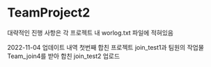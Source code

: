 # TeamProject2

대략적인 진행 사항은 각 프로젝트 내 worlog.txt 파일에 적혀있음

2022-11-04 업데이트 내역
첫번째 합친 프로젝트 join_test1과 
팀원의 작업물 Team_join4를 받아 합친
join_test2 업로드
